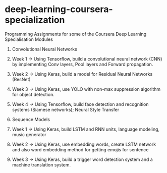 # deep-learning-coursera-specialization

Programming Assignments for some of the Coursera Deep Learning Specialisation Modules

1. Convolutional Neural Networks
 1. Week 1 -> Using Tensorflow, build a convolutional neural network (CNN) by implementing Conv layers, Pool layers and Forward propagation.
 2. Week 2 -> Using Keras, build a model for Residual Neural Networks (ResNet)
 3. Week 3 -> Using Keras, use YOLO with non-max suppression algorithm for object detection.
 4. Week 4 -> Using Tensorflow, build face detection and recognition systems (Siamese networks); Neural Style Transfer

2. Sequence Models
 1. Week 1 -> Using Keras, build LSTM and RNN units, language modeling, music generator
 2. Week 2 -> Using Keras, use embedding words, create LSTM network and also word embedding method for getting emojis for sentence
 3. Week 3 -> Using Keras, build a trigger word detection system and a machine translation system.
